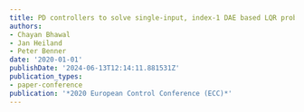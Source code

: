```yaml
---
title: PD controllers to solve single-input, index-1 DAE based LQR problems
authors:
- Chayan Bhawal
- Jan Heiland
- Peter Benner
date: '2020-01-01'
publishDate: '2024-06-13T12:14:11.881531Z'
publication_types:
- paper-conference
publication: '*2020 European Control Conference (ECC)*'
---
```

